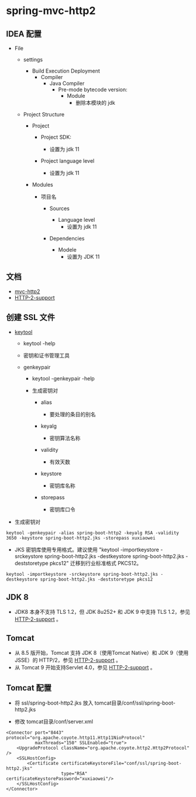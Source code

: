 # spring-mvc-http2

## IDEA 配置

- File
    - settings
        - Build Execution Deployment
            - Compiler
                - Java Compiler
                    - Pre-mode bytecode version:
                        - Module
                            - 删除本模块的 jdk

    - Project Structure
        - Project
            - Project SDK:
                - 设置为 jdk 11
            
            - Project language level
                - 设置为 jdk 11

        - Modules
            - 项目名
                - Sources
                    - Language level
                        - 设置为 jdk 11
                
                - Dependencies
                    - Modele
                        - 设置为 JDK 11

## 文档

- [mvc-http2](https://docs.spring.io/spring/docs/current/spring-framework-reference/web.html#mvc-http2)
- [HTTP-2-support](https://github.com/spring-projects/spring-framework/wiki/HTTP-2-support)

## 创建 SSL 文件

- [keytool](https://docs.oracle.com/javase/8/docs/technotes/tools/windows/keytool.html)
    - keytool -help
    - 密钥和证书管理工具
    
    - genkeypair
        - keytool -genkeypair -help
        - 生成密钥对
    
            - alias
                - 要处理的条目的别名
        
            - keyalg
                - 密钥算法名称
        
            - validity
                - 有效天数
            
            - keystore
                - 密钥库名称
            
            - storepass
                - 密钥库口令

- 生成密钥对

~~~
keytool -genkeypair -alias spring-boot-http2 -keyalg RSA -validity 3650 -keystore spring-boot-http2.jks -storepass xuxiaowei
~~~

- JKS 密钥库使用专用格式。建议使用 "keytool -importkeystore -srckeystore spring-boot-http2.jks -destkeystore spring-boot-http2.jks -deststoretype pkcs12" 迁移到行业标准格式 PKCS12。

~~~
keytool -importkeystore -srckeystore spring-boot-http2.jks -destkeystore spring-boot-http2.jks -deststoretype pkcs12
~~~

## JDK 8

- JDK8 本身不支持 TLS 1.2，但 JDK 8u252+ 和 JDK 9 中支持 TLS 1.2，参见 [HTTP-2-support](https://github.com/spring-projects/spring-framework/wiki/HTTP-2-support) 。

## Tomcat

- 从 8.5 版开始，Tomcat 支持 JDK 8（使用Tomcat Native）和 JDK 9（使用JSSE）的 HTTP/2，参见 [HTTP-2-support](https://github.com/spring-projects/spring-framework/wiki/HTTP-2-support) 。
- 从 Tomcat 9 开始支持Servlet 4.0，参见 [HTTP-2-support](https://github.com/spring-projects/spring-framework/wiki/HTTP-2-support) 。

## Tomcat 配置

- 将 ssl/spring-boot-http2.jks 放入 tomcat目录/conf/ssl/spring-boot-http2.jks

- 修改 tomcat目录/conf/server.xml
~~~
<Connector port="8443" protocol="org.apache.coyote.http11.Http11NioProtocol"
           maxThreads="150" SSLEnabled="true">
    <UpgradeProtocol className="org.apache.coyote.http2.Http2Protocol" />
    <SSLHostConfig>
        <Certificate certificateKeystoreFile="conf/ssl/spring-boot-http2.jks"
                     type="RSA" certificateKeystorePassword="xuxiaowei"/>
    </SSLHostConfig>
</Connector>
~~~

